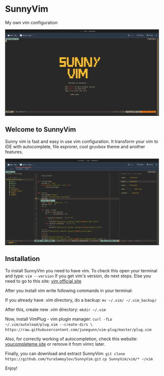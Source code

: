 # SunnyVim

My own vim configuration

![SunnyVim without arguments](img/1.png)

## Welcome to SunnyVim

Sunny vim is fast and easy in use vim configuration. It transform your vim to IDE with autocomplete, file exprorer, cool gruvbox theme and another features.

![SunnyVim working with python](img/2.png)

## Installation

To install SunnyVim you need to have vim.
To check this open your terminal and type:
`vim --version`
If you get vim's version, do next steps.
Else you need to go to this site: [vim official site](https://www.vim.org/download.php)

After you install vim write following commands in your terminal:

If you already have .vim directory, do a backup:
    `mv ~/.vim/ ~/.vim_backup/`

After this, create new .vim directory:
    `mkdir ~/.vim`

Now, install VimPlug - vim plugin manager:
    `curl -fLo ~/.vim/autoload/plug.vim --create-dirs \
    https://raw.githubusercontent.com/junegunn/vim-plug/master/plug.vim`

Also, for correctly working of autocompletion, check this website: [youcompleteme site](https://github.com/ycm-core/YouCompleteMe) or remove it from vimrc later.

Finally, you can download and extract SunnyVim:
    `git clone https://github.com/YuraSamoylov/SunnyVim.git`
    `cp SunnyVim/vim/* ~/vim`

Enjoy!
